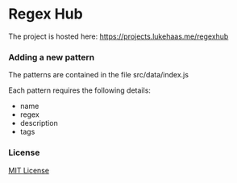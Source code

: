 # Regex Hub

The project is hosted here: https://projects.lukehaas.me/regexhub

### Adding a new pattern

The patterns are contained in the file src/data/index.js

Each pattern requires the following details:
- name
- regex
- description
- tags




### License

[MIT License](http://dsf.com)